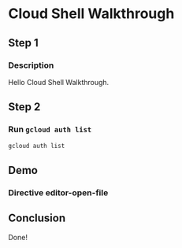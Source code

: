 # Cloud Shell Walkthrough

## Step 1

### Description

Hello Cloud Shell Walkthrough.

## Step 2

### Run `gcloud auth list`

```bash
gcloud auth list
```

## Demo

### Directive editor-open-file

<walkthrough-editor-open-file filePath="readme.md">
</walkthrough-editor-open-file>

## Conclusion

Done!
